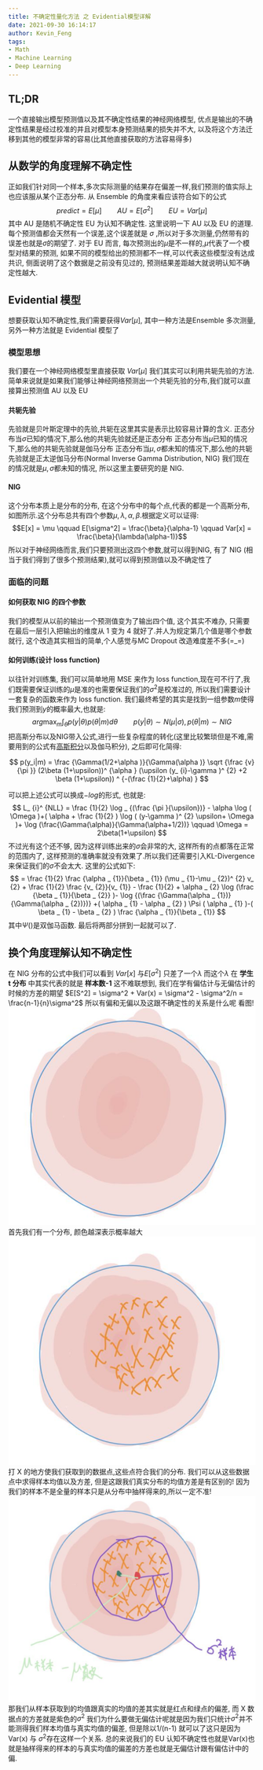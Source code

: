 ```yaml
---
title: 不确定性量化方法 之 Evidential模型详解
date: 2021-09-30 16:14:17
author: Kevin_Feng
tags:
- Math
- Machine Learning
- Deep Learning
---
```

## TL;DR
一个直接输出模型预测值以及其不确定性结果的神经网络模型, 优点是输出的不确定性结果是经过校准的并且对模型本身预测结果的损失并不大, 以及将这个方法迁移到其他的模型非常的容易(比其他直接获取的方法容易得多)
<!--more-->

## 从数学的角度理解不确定性
正如我们针对同一个样本,多次实际测量的结果存在偏差一样,我们预测的值实际上也应该服从某个正态分布. 从 Ensemble 的角度来看应该符合如下的公式
$$ predict =  E[\mu] \qquad AU = E[\sigma^2] \qquad EU = Var[\mu]$$
其中 AU 是随机不确定性 EU 为认知不确定性. 这里说明一下 AU 以及 EU 的道理. 每个预测值都会天然有一个误差,这个误差就是 $\sigma$ ,所以对于多次测量,仍然带有的误差也就是$\sigma$的期望了. 对于 EU 而言, 每次预测出的$\mu$是不一样的,$\mu$代表了一个模型对结果的预测, 如果不同的模型给出的预测都不一样,可以代表这些模型没有达成共识, 侧面说明了这个数据是之前没有见过的, 预测结果差距越大就说明认知不确定性越大.

## Evidential 模型
想要获取认知不确定性,我们需要获得$Var[\mu]$, 其中一种方法是Ensemble 多次测量, 另外一种方法就是 Evidential 模型了
### 模型思想
我们要在一个神经网络模型里直接获取 $Var[\mu]$ 我们其实可以利用共轭先验的方法. 简单来说就是如果我们能够让神经网络预测出一个共轭先验的分布,我们就可以直接算出预测值 AU 以及 EU
#### 共轭先验
先验就是贝叶斯定理中的先验,共轭在这里其实是表示比较容易计算的含义. 
正态分布当$\sigma$已知的情况下,那么他的共轭先验就还是正态分布
正态分布当$\mu$已知的情况下,那么他的共轭先验就是伽马分布
正态分布当$\mu,\sigma$都未知的情况下,那么他的共轭先验就是正太逆伽马分布(Normal Inverse Gamma Distribution, NIG)
我们现在的情况就是$\mu,\sigma$都未知的情况, 所以这里主要研究的是 NIG.
#### NIG
这个分布本质上是分布的分布, 在这个分布中的每个点,代表的都是一个高斯分布, 如图所示.这个分布总共有四个参数$\mu, \lambda, \alpha, \beta$.根据定义可以证得: $$E[x] = \mu \qquad E[\sigma^2] = \frac{\beta}{\alpha-1} \qquad Var[x] = \frac{\beta}{\lambda(\alpha-1)}$$
所以对于神经网络而言,我们只要预测出这四个参数,就可以得到NIG, 有了 NIG (相当于我们得到了很多个预测结果),就可以得到预测值以及不确定性了
### 面临的问题
#### 如何获取 NIG 的四个参数
我们的模型从以前的输出一个预测值变为了输出四个值, 这个其实不难办, 只需要在最后一层引入把输出的维度从 1 变为 4 就好了.并人为规定第几个值是哪个参数就行, 这个改造其实相当的简单,个人感觉与MC Dropout 改造难度差不多(=_=)
#### 如何训练(设计 loss function)
以往针对训练集, 我们可以简单地用 MSE 来作为 loss function,现在可不行了,我们既需要保证训练的$\mu$是准的也需要保证我们的$\sigma^2$是校准过的, 所以我们需要设计一套复杂的函数来作为 loss function. 
我们最终希望的其实是找到一组参数$m$使得我们预测到$y$的概率最大,也就是:
$$ arg\max_{m} \int_{\theta} p(y|\theta)p(\theta|m)d\theta \qquad p(y|\theta)\sim N(\mu|\sigma), p(\theta|m)\sim NIG$$
把高斯分布以及NIG带入公式,进行一些复杂程度的转化(这里比较繁琐但是不难,需要用到的公式有[高斯积分](https://zh.wikipedia.org/wiki/%E9%AB%98%E6%96%AF%E7%A7%AF%E5%88%86)以及伽马积分), 之后即可化简得:

 $$ p(y_i|m) = \frac {\Gamma(1/2+\alpha )}{\Gamma(\alpha )} \sqrt {\frac {v}{\pi }}  (2\beta (1+\upsilon))^ {\alpha } (\upsilon  (y_ {i}-\gamma )^ {2} +2  \beta (1+\upsilon)) ^ {-(\frac {1}{2}+\alpha) } $$

可以把上述公式可以换成$-log$的形式, 也就是:
$$ L_ {i}^ {NLL} = \frac {1}{2} \log _ {(\frac {\pi }{\upsilon})} - \alpha \log ( \Omega )+( \alpha + \frac {1}{2} ) \log ( (y-\gamma )^ {2} \upsilon+ \Omega )+ \log (\frac{\Gamma(\alpha)}{\Gamma(\alpha+1/2))} \qquad \Omega = 2\beta(1+\upsilon) $$
不过光有这个还不够, 因为这样训练出来的$\sigma$会非常的大, 这样所有的点都落在正常的范围内了, 这样预测的准确率就没有效果了.所以我们还需要引入KL-Divergence来保证我们的$\sigma$不会太大. 这里的公式如下:
$$ = \frac {1}{2} \frac {\alpha _ {1}}{\beta _ {1}} (\mu _ {1}-\mu _ {2})^ {2} v_ {2} + \frac {1}{2} \frac {v_ {2}}{v_ {1}} - \frac {1}{2} + \alpha _ {2} \log  (\frac {\beta _ {1}}{\beta _ {2}} )- \log {(\frac {\Gamma(\alpha _ {1})}{\Gamma(\alpha _ {2})})} 
+( \alpha _ {1} - \alpha _ {2} ) \Psi ( \alpha _ {1} )-( \beta _ {1} - \beta _ {2} ) \frac {\alpha _ {1}}{\beta _ {1}} $$
其中$\Psi()$是双伽马函数.
最后将两部分拼到一起就可以了.
## 换个角度理解认知不确定性
在 NIG 分布的公式中我们可以看到 $Var[x]$ 与$E[\sigma^2]$ 只差了一个$\lambda$ 而这个$\lambda$ 在 __学生 t 分布__ 中其实代表的就是 __样本数-1__ 
这不难联想到, 我们在学有偏估计与无偏估计的时候的方差的期望
$E[S^2] = \sigma^2 + Var(x) = \sigma^2 - \sigma^2/n = \frac{n-1}{n}\sigma^2$ 所以有偏和无偏以及这跟不确定性的关系是什么呢
看图!
![](Evidential-Model/1.png)
首先我们有一个分布, 颜色越深表示概率越大
![](Evidential-Model/2.png)
打 X 的地方使我们获取到的数据点,这些点符合我们的分布. 我们可以从这些数据点中求得样本均值以及方差, 但是这跟我们真实分布的均值方差是有区别的! 因为我们的样本不是全量的样本只是从分布中抽样得来的,所以一定不准!
![](Evidential-Model/3.png)
那我们从样本获取到的均值跟真实的均值的差其实就是红点和绿点的偏差, 而 X 数据点的方差就是紫色的$\sigma^2$
我们为什么要做无偏估计呢就是因为我们只统计$\sigma^2$并不能测得我们样本均值与真实均值的偏差, 但是除以1/(n-1) 就可以了这只是因为 Var(x) 与 $\sigma^2$存在这样一个关系.
总的来说我们的 EU 认知不确定性也就是Var(x)也就是抽样得来的样本的与真实均值的偏差的方差也就是无偏估计跟有偏估计中的偏.